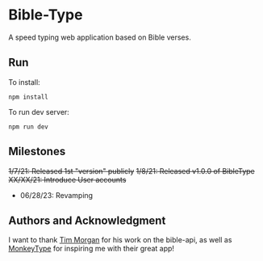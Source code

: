 # Bible-Type
A speed typing web application based on Bible verses.

## Run 
To install:
```
npm install
```

To run dev server:
```
npm run dev
```


## Milestones
~~1/7/21: Released 1st "version" publicly~~
~~1/8/21: Released v1.0.0 of BibleType~~
~~XX/XX/21: Introduce User accounts~~

- 06/28/23: Revamping

## Authors and Acknowledgment
I want to thank [Tim Morgan](https://github.com/seven1m) for his
work on the bible-api, as well as [MonkeyType](https://github.com/Miodec/monkeytype) for inspiring me with their great app!

